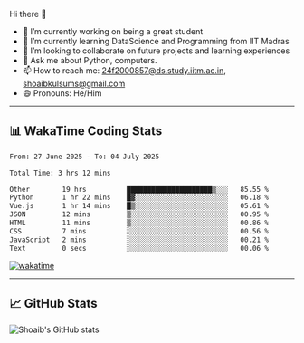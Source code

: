 Hi there 👋

<!--
**shoaib2000857/shoaib2000857** is a ✨ _special_ ✨ repository because its `README.md` (this file) appears on your GitHub profile.

Here are some ideas to get you started: -->

- 🔭 I’m currently working on being a great student  
- 🌱 I’m currently learning DataScience and Programming from IIT Madras  
- 👯 I’m looking to collaborate on future projects and learning experiences  
- 💬 Ask me about Python, computers.  
- 📫 How to reach me: 24f2000857@ds.study.iitm.ac.in, shoaibkulsums@gmail.com  
- 😄 Pronouns: He/Him  

---

## 📊 WakaTime Coding Stats

<!--START_SECTION:waka-->

```txt
From: 27 June 2025 - To: 04 July 2025

Total Time: 3 hrs 12 mins

Other        19 hrs          █████████████████████▒░░░   85.55 %
Python       1 hr 22 mins    █▓░░░░░░░░░░░░░░░░░░░░░░░   06.18 %
Vue.js       1 hr 14 mins    █▒░░░░░░░░░░░░░░░░░░░░░░░   05.61 %
JSON         12 mins         ▒░░░░░░░░░░░░░░░░░░░░░░░░   00.95 %
HTML         11 mins         ▒░░░░░░░░░░░░░░░░░░░░░░░░   00.86 %
CSS          7 mins          ░░░░░░░░░░░░░░░░░░░░░░░░░   00.56 %
JavaScript   2 mins          ░░░░░░░░░░░░░░░░░░░░░░░░░   00.21 %
Text         0 secs          ░░░░░░░░░░░░░░░░░░░░░░░░░   00.06 %
```

<!--END_SECTION:waka-->

[![wakatime](https://wakatime.com/badge/user/a85deef6-2e94-465d-998e-c54914c040a2.svg)](https://wakatime.com/@a85deef6-2e94-465d-998e-c54914c040a2)

---

## 📈 GitHub Stats

![Shoaib's GitHub stats](https://github-readme-stats.vercel.app/api?username=shoaib2000857&show_icons=true&theme=radical)
